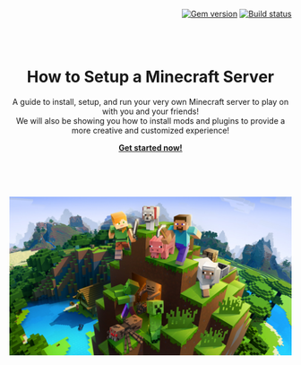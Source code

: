 <p align="right">
    <a href="https://badge.fury.io/rb/just-the-docs"><img src="https://badge.fury.io/rb/just-the-docs.svg" alt="Gem version"></a> <a href="https://github.com/pmarsceill/just-the-docs/actions?query=workflow%3A%22Master+branch+CI%22"><img src="https://github.com/pmarsceill/just-the-docs/workflows/Master%20branch%20CI/badge.svg" alt="Build status"></a>
</p>
<br><br>
<p align="center">
    <h1 align="center">How to Setup a Minecraft Server</h1>
    <p align="center">A guide to install, setup, and run your very own Minecraft server to play on with you and your friends!<br>We will also be showing you how to install mods and plugins to provide a more creative and customized experience!</p>
    <p align="center"><strong><a href="https://lbeique.github.io/How-To-Setup-a-Minecraft-Server">Get started now!</a></strong></p>
    <br><br><br>
</p>

![Minecraft](/assets/images/minecraft.jpg)

